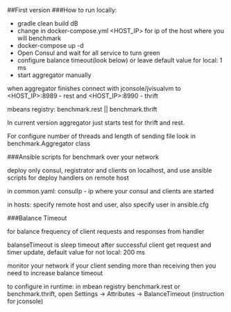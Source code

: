 ##First version
###How to run locally:
* gradle clean build dB
* change in docker-compose.yml \<HOST_IP\> for ip of the host where you will benchmark
* docker-compose up -d
* Open Consul and wait for all service to turn green
* configure balance timeout(look below) or leave default value for local: 1 ms
* start aggregator manually
 
when aggregator finishes connect with jconsole/jvisualvm to \<HOST_IP>\:8989 - rest and \<HOST_IP>\:8990 - thrift 

mbeans registry: benchmark.rest || benchmark.thrift 

In current version aggregator just starts test for thrift and rest.

For configure number of threads and length of sending file look in benchmark.Aggregator class

###Ansible scripts for benchmark over your network

deploy only consul, registrator and clients on localhost, and use ansible scripts for deploy handlers on remote host

in common.yaml: consulIp - ip where your consul and clients are started

in hosts: specify remote host and user, also specify user in ansible.cfg

###Balance Timeout

for balance frequency of client requests and responses from handler

balanseTimeout is sleep timeout after successful client get request and timer update, default value for not local: 200 ms

monitor your network if your client sending more than receiving then you need to increase balance timeout

to configure in runtime: in mbean registry benchmark.rest or benchmark.thrift, open Settings -> Attributes -> BalanceTimeout (instruction for jconsole)